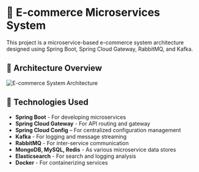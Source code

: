 # 🛒 E-commerce Microservices System

This project is a microservice-based e-commerce system architecture designed using Spring Boot, Spring Cloud Gateway, RabbitMQ, and Kafka.

## 📌 Architecture Overview

![E-commerce System Architecture](https://github.com/user-attachments/assets/3557c856-41c5-4982-b67a-f18ba4a81c91)

## 🔧 Technologies Used

- **Spring Boot** - For developing microservices
- **Spring Cloud Gateway** - For API routing and gateway
- **Spring Cloud Config** – For centralized configuration management
- **Kafka** - For logging and message streaming
- **RabbitMQ** - For inter-service communication
- **MongoDB, MySQL, Redis** - As various microservice data stores
- **Elasticsearch** - For search and logging analysis
- **Docker** - For containerizing services
